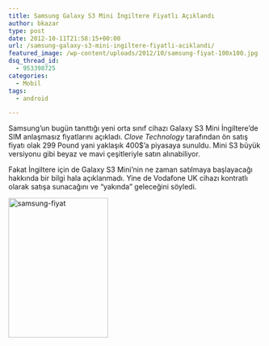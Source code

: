 ```yaml
---
title: Samsung Galaxy S3 Mini İngiltere Fiyatlı Açıklandı
author: bkazar
type: post
date: 2012-10-11T21:58:15+00:00
url: /samsung-galaxy-s3-mini-ingiltere-fiyatli-aciklandi/
featured_image: /wp-content/uploads/2012/10/samsung-fiyat-100x100.jpg
dsq_thread_id:
  - 953398725
categories:
  - Mobil
tags:
  - android

---
```

Samsung’un bugün tanıttığı yeni orta sınıf cihazı Galaxy S3 Mini İngiltere’de SIM anlaşmasız fiyatlarını açıkladı. _Clove Technology_ tarafından ön satış fiyatı olak 299 Pound yani yaklaşık 400$’a piyasaya sunuldu. Mini S3 büyük versiyonu gibi beyaz ve mavi çeşitleriyle satın alınabiliyor.

Fakat İngiltere için de Galaxy S3 Mini’nin ne zaman satılmaya başlayacağı hakkında bir bilgi hala açıklanmadı. Yine de Vodafone UK cihazı kontratlı olarak satışa sunacağını ve “yakında” geleceğini söyledi.

<img class="alignnone wp-image-8530" title="samsung-fiyat" src="https://www.murekkep.org/wp-content/uploads/2012/10/samsung-fiyat.jpg" alt="samsung-fiyat" width="197" height="277" srcset="https://www.murekkep.org/wp-content/uploads/2012/10/samsung-fiyat.jpg 329w, https://www.murekkep.org/wp-content/uploads/2012/10/samsung-fiyat-284x400.jpg 284w, https://www.murekkep.org/wp-content/uploads/2012/10/samsung-fiyat-35x50.jpg 35w, https://www.murekkep.org/wp-content/uploads/2012/10/samsung-fiyat-89x125.jpg 89w" sizes="(max-width: 197px) 100vw, 197px" />
